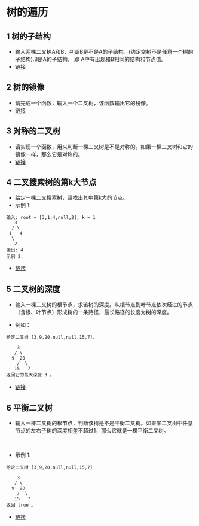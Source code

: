 # 树的遍历

## 1 树的子结构

* 输入两棵二叉树A和B，判断B是不是A的子结构。(约定空树不是任意一个树的子结构).B是A的子结构， 即 A中有出现和B相同的结构和节点值。
* [链接](https://leetcode-cn.com/problems/shu-de-zi-jie-gou-lcof/)

## 2 树的镜像

* 请完成一个函数，输入一个二叉树，该函数输出它的镜像。
* [链接](https://leetcode-cn.com/problems/er-cha-shu-de-jing-xiang-lcof/)

## 3 对称的二叉树

* 请实现一个函数，用来判断一棵二叉树是不是对称的。如果一棵二叉树和它的镜像一样，那么它是对称的。
* [链接](https://leetcode-cn.com/problems/dui-cheng-de-er-cha-shu-lcof/)

## 4 二叉搜索树的第k大节点

* 给定一棵二叉搜索树，请找出其中第k大的节点。
* 示例 1:
```
输入: root = [3,1,4,null,2], k = 1
   3
  / \
 1   4
  \
   2
输出: 4
示例 2:
```
* [链接](https://leetcode-cn.com/problems/er-cha-sou-suo-shu-de-di-kda-jie-dian-lcof)

## 5 二叉树的深度

* 输入一棵二叉树的根节点，求该树的深度。从根节点到叶节点依次经过的节点（含根、叶节点）形成树的一条路径，最长路径的长度为树的深度。

* 例如：
```
给定二叉树 [3,9,20,null,null,15,7]，

    3
   / \
  9  20
    /  \
   15   7
返回它的最大深度 3 。
```
* [链接](https://leetcode-cn.com/problems/er-cha-shu-de-shen-du-lcof)

## 6 平衡二叉树

* 输入一棵二叉树的根节点，判断该树是不是平衡二叉树。如果某二叉树中任意节点的左右子树的深度相差不超过1，那么它就是一棵平衡二叉树。

 

* 示例 1:
```
给定二叉树 [3,9,20,null,null,15,7]

    3
   / \
  9  20
    /  \
   15   7
返回 true 。
```
* [链接](https://leetcode-cn.com/problems/ping-heng-er-cha-shu-lcof)